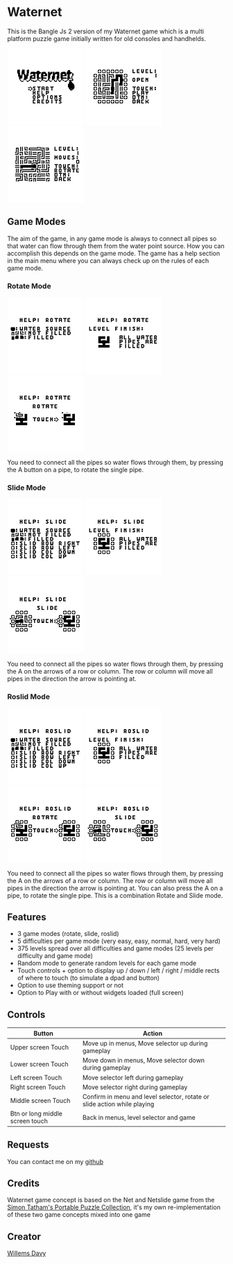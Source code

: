 # Waternet
This is the Bangle Js 2 version of my Waternet game which is a multi platform puzzle game initially written for old consoles and handhelds.

![screenshot 1](screenshot1.png) ![screenshot 2](screenshot2.png) ![screenshot 3](screenshot3.png)

## Game Modes
The aim of the game, in any game mode is always to connect all pipes so that water can flow through them from the water point source. How you can accomplish this depends on the  game mode. The game has a help section in the main menu where you can always check up on the rules of each game mode.

### Rotate Mode
![rotate legend](rotate-legend.png) ![rotate finish](rotate-finish.png) ![rotate](rotate.png) 

You need to connect all the pipes so water flows through them, by pressing the A button on a pipe, to rotate the single pipe.

### Slide Mode
![slide legend](slide-legend.png) ![slide finish](slide-finish.png) ![slide](slide.png)

You need to connect all the pipes so water flows through them, by pressing the A on the arrows of a row or column. The row or column will move all pipes in the direction the arrow is pointing at.

### Roslid Mode
![roslid legend](roslid-legend.png) ![roslid finish](roslid-finish.png) ![roslid rotate](roslid-rotate.png) ![roslid slide](roslid-slide.png)

You need to connect all the pipes so water flows through them, by pressing the A on the arrows of a row or column. The row or column will move all pipes in the direction the arrow is pointing at. You can also press the A on a pipe, to rotate the single pipe. This is a combination Rotate and Slide mode.

## Features
* 3 game modes (rotate, slide, roslid)
* 5 difficulties per game mode (very easy, easy, normal, hard, very hard)
* 375 levels spread over all difficulties and game modes (25 levels per difficulty and game mode)
* Random mode to generate random levels for each game mode
* Touch controls + option to display up / down / left / right / middle rects of where to touch (to simulate a dpad and button)
* Option to use theming support or not
* Option to Play with or without widgets loaded (full screen)

## Controls
| Button | Action                                                                   |
|--------|--------------------------------------------------------------------------|
| Upper screen Touch | Move up in menus, Move selector up during gameplay |
| Lower screen Touch | Move down in menus, Move selector down during gameplay |
| Left screen Touch | Move selector left during gameplay |
| Right screen Touch | Move selector right during gameplay |
| Middle screen Touch | Confirm in menu and level selector, rotate or slide action while playing |
| Btn or long middle screen touch | Back in menus, level selector and game |

## Requests
You can contact me on my [github](https://github.com/joyrider3774)

## Credits
Waternet game concept is based on the Net and Netslide game from the [Simon Tatham's Portable Puzzle Collection](https://www.chiark.greenend.org.uk/~sgtatham/puzzles/),
it's my own re-implementation of these two game concepts mixed into one game

## Creator
[Willems Davy](https://github.com/joyrider3774)

